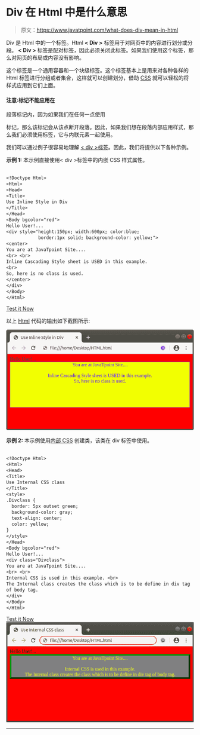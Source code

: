 # Div 在 Html 中是什么意思

> 原文：<https://www.javatpoint.com/what-does-div-mean-in-html>

Div 是 Html 中的一个标签。Html **< Div >** 标签用于对网页中的内容进行划分或分段。 **< Div >** 标签是配对标签，因此必须关闭此标签。如果我们使用这个标签，那么对网页的布局或内容没有影响。

这个标签是一个通用容器和一个块级标签。这个标签基本上是用来对各种各样的 Html 标签进行分组或者集合，这样就可以创建划分，借助 [CSS](https://www.javatpoint.com/css-tutorial) 就可以轻松的将样式应用到它们上面。

#### 注意:标记不能应用在

段落标记内，因为如果我们在任何一点使用

标记，那么该标记会从该点断开段落。因此，如果我们想在段落内部应用样式，那么我们必须使用标签，它与内联元素一起使用。

我们可以通过例子很容易地理解 [< div >标签](https://www.javatpoint.com/html-div-tag)。因此，我们将提供以下各种示例。

**示例 1:** 本示例直接使用< div >标签中的内嵌 CSS 样式属性。

```

<!Doctype Html>
<Html>   
<Head>    
<Title>   
Use Inline Style in Div
</Title>
</Head>
<Body bgcolor="red"> 
Hello User!...
<div style="height:150px; width:600px; color:blue; 
            border:1px solid; background-color: yellow;">
<center>
You are at JavaTpoint Site.... 
<br> <br> 
Inline Cascading Style sheet is USED in this example. 
<br>
So, here is no class is used.
</center>
</div>
</Body> 
</Html>

```

[Test it Now](https://www.javatpoint.com/oprweb/test.jsp?filename=what-does-div-mean-in-html1)

以上 [Html](https://www.javatpoint.com/html-tutorial) 代码的输出如下截图所示:

![What does Div mean in Html](img/f255209cd657fa822cace4065c9f418e.png)

**示例 2:** 本示例使用[内部 CSS](https://www.javatpoint.com/internal-css) 创建类，该类在 div 标签中使用。

```

<!Doctype Html>
<Html>   
<Head>    
<Title>   
Use Internal CSS class
</Title>
<style>	
.Divclass {
  border: 5px outset green;
  background-color: gray;    
  text-align: center;
  color: yellow;
}
</style>
</Head>
<Body bgcolor="red"> 
Hello User!...
<div class="Divclass">
You are at JavaTpoint Site.... 
<br> <br> 
Internal CSS is used in this example. <br>
The Internal class creates the class which is to be define in div tag of body tag.  
</div>
</Body> 
</Html>

```

[Test it Now](https://www.javatpoint.com/oprweb/test.jsp?filename=what-does-div-mean-in-html2)
![What does Div mean in Html](img/2db4e1975ca3e716a3596c0d257e3d06.png)

* * *